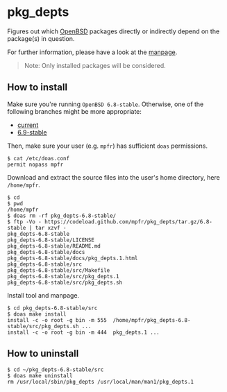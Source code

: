 # pkg_depts

Figures out which [OpenBSD](https://www.openbsd.org) packages directly or indirectly depend on the package(s) in question.

For further information, please have a look at the [manpage](https://mpfr.net/man/pkg_depts/6.8-stable/pkg_depts.1.html).

> Note: Only installed packages will be considered.

## How to install

Make sure you're running `OpenBSD 6.8-stable`. Otherwise, one of the following branches might be more appropriate:
* [current](https://github.com/mpfr/pkg_depts)
* [6.9-stable](https://github.com/mpfr/pkg_depts/tree/6.9-stable)

Then, make sure your user (e.g. `mpfr`) has sufficient `doas` permissions.

```
$ cat /etc/doas.conf
permit nopass mpfr
```

Download and extract the source files into the user's home directory, here `/home/mpfr`.

```
$ cd
$ pwd
/home/mpfr
$ doas rm -rf pkg_depts-6.8-stable/
$ ftp -Vo - https://codeload.github.com/mpfr/pkg_depts/tar.gz/6.8-stable | tar xzvf -
pkg_depts-6.8-stable
pkg_depts-6.8-stable/LICENSE
pkg_depts-6.8-stable/README.md
pkg_depts-6.8-stable/docs
pkg_depts-6.8-stable/docs/pkg_depts.1.html
pkg_depts-6.8-stable/src
pkg_depts-6.8-stable/src/Makefile
pkg_depts-6.8-stable/src/pkg_depts.1
pkg_depts-6.8-stable/src/pkg_depts.sh
```

Install tool and manpage.

```
$ cd pkg_depts-6.8-stable/src
$ doas make install
install -c -o root -g bin -m 555  /home/mpfr/pkg_depts-6.8-stable/src/pkg_depts.sh ...
install -c -o root -g bin -m 444  pkg_depts.1 ...
```

## How to uninstall

```
$ cd ~/pkg_depts-6.8-stable/src
$ doas make uninstall
rm /usr/local/sbin/pkg_depts /usr/local/man/man1/pkg_depts.1
```

